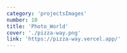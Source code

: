 ```yaml
---
category: 'projectsImages'
number: 10
title: 'Photo_World'
cover: './pizza-way.png'
link: 'https://pizza-way.vercel.app/'
---
```

